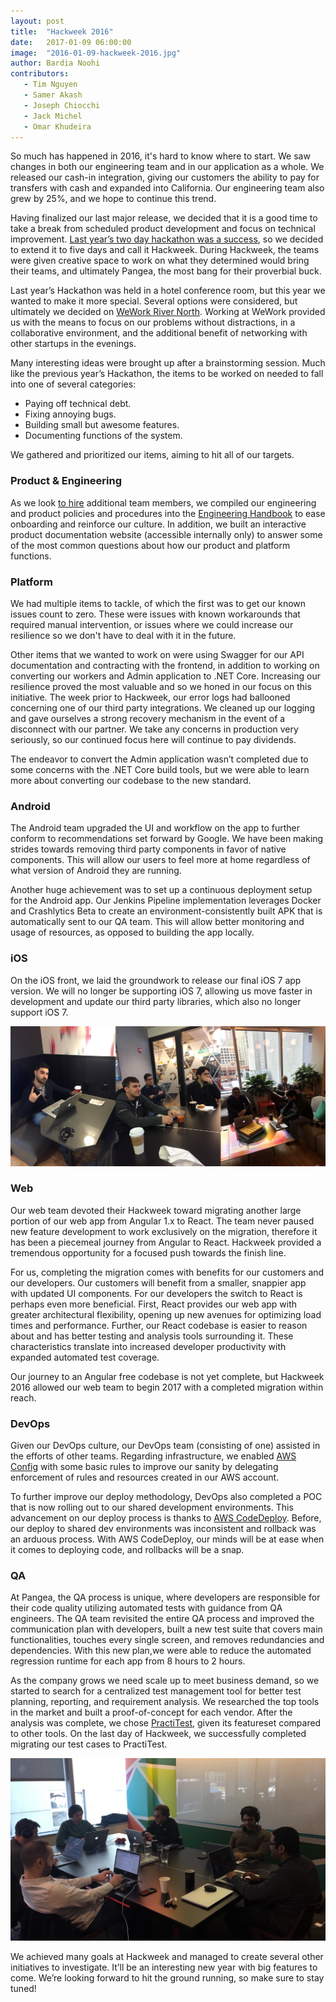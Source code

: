 ```yaml
---
layout: post
title:  "Hackweek 2016"
date:   2017-01-09 06:00:00
image:  "2016-01-09-hackweek-2016.jpg"
author: Bardia Noohi
contributors:
   - Tim Nguyen
   - Samer Akash
   - Joseph Chiocchi
   - Jack Michel
   - Omar Khudeira
---
```

So much has happened in 2016, it's hard to know where to start. We saw changes in both our engineering team and in our application as a whole. We released our cash-in integration, giving our customers the ability to pay for transfers with cash and expanded into California. Our engineering team also grew by 25%, and we hope to continue this trend.

Having finalized our last major release, we decided that it is a good time to take a break from scheduled product development and focus on technical improvement. [Last year’s two day hackathon was a success](2015/11/29/hackathon-2015.html), so we decided to extend it to five days and call it Hackweek. During Hackweek, the teams were given creative space to work on what they determined would bring their teams, and ultimately Pangea, the most bang for their proverbial buck.

Last year’s Hackathon was held in a hotel conference room, but this year we wanted to make it more special. Several options were considered, but ultimately we decided on [WeWork River North](https://www.wework.com/buildings/river-north--chicago--IL). Working at WeWork provided us with the means to focus on our problems without distractions, in a collaborative environment, and the additional benefit of networking with other startups in the evenings.

Many interesting ideas were brought up after a brainstorming session. Much like the previous year’s Hackathon, the items to be worked on needed to fall into one of several categories:

- Paying off technical debt.
- Fixing annoying bugs.
- Building small but awesome features.
- Documenting functions of the system.

We gathered and prioritized our items, aiming to hit all of our targets. 


### Product & Engineering

As we look [to hire](/join) additional team members, we compiled our engineering and product policies and procedures into the [Engineering Handbook](/handbook/overview/index) to ease onboarding and reinforce our culture. In addition, we built an interactive product documentation website (accessible internally only) to answer some of the most common questions about how our product and platform functions.

### Platform
We had multiple items to tackle, of which the first was to get our known issues count to zero. These were issues with known workarounds that required manual intervention, or issues where we could increase our resilience so we don't have to deal with it in the future.

Other items that we wanted to work on were using Swagger for our API documentation and contracting with the frontend, in addition to working on converting our workers and Admin application to .NET Core.
Increasing our resilience proved the most valuable and so we honed in our focus on this initiative. The week prior to Hackweek, our error logs had ballooned concerning one of our third party integrations. We cleaned up our logging and gave ourselves a strong recovery mechanism in the event of a disconnect with our partner. We take any concerns in production very seriously, so our continued focus here will continue to pay dividends.

The endeavor to convert the Admin application wasn’t completed due to some concerns with the .NET Core build tools, but we were able to learn more about converting our codebase to the new standard.

### Android
The Android team upgraded the UI and workflow on the app to further conform to recommendations set forward by Google. We have been making strides towards removing third party components in favor of native components. This will allow our users to feel more at home regardless of what version of Android they are running. 

Another huge achievement was to set up a continuous deployment setup for the Android app. Our Jenkins Pipeline implementation leverages Docker and Crashlytics Beta to create an environment-consistently built APK that is automatically sent to our QA team. This will allow better monitoring and usage of resources, as opposed to building the app locally.

### iOS
On the iOS front, we laid the groundwork to release our final iOS 7 app version. We will no longer be supporting iOS 7, allowing us move faster in development and update our third party libraries, which also no longer support iOS 7.

![The different working areas at WeWork River North was a refreshing change of pace.](/assets/2016-01-09-hackweek-2016/we-work-spaces.jpg "The different working areas at WeWork River North was a refreshing change of pace.")

### Web
Our web team devoted their Hackweek toward migrating another large portion of our web app from Angular 1.x to React. The team never paused new feature development to work exclusively on the migration, therefore it has been a piecemeal journey from Angular to React. Hackweek provided a tremendous opportunity for a focused push towards the finish line. 

For us, completing the migration comes with benefits for our customers and our developers. Our customers will benefit from a smaller, snappier app with updated UI components. For our developers the switch to React is perhaps even more beneficial. First, React provides our web app with greater architectural flexibility, opening up new avenues for optimizing load times and performance. Further, our React codebase is easier to reason about and has better testing and analysis tools surrounding it. These characteristics translate into increased developer productivity with expanded automated test coverage. 

Our journey to an Angular free codebase is not yet complete, but Hackweek 2016 allowed our web team to begin 2017 with a completed migration within reach.


### DevOps
Given our DevOps culture, our DevOps team (consisting of one) assisted in the efforts of other teams. Regarding infrastructure, we enabled [AWS Config](https://aws.amazon.com/config/details/) with some basic rules to improve our sanity by delegating enforcement of rules and resources created in our AWS account.

To further improve our deploy methodology, DevOps also completed a POC that is now rolling out to our shared development environments. This advancement on our deploy process is thanks to [AWS CodeDeploy](https://aws.amazon.com/codedeploy/). Before, our deploy to shared dev environments was inconsistent and rollback was an arduous process. With AWS CodeDeploy, our minds will be at ease when it comes to deploying code, and rollbacks will be a snap.

### QA
At Pangea, the QA process is unique, where developers are responsible for their code quality utilizing automated tests with guidance from QA engineers. The QA team revisited the entire QA process and improved the communication plan with developers, built a new test suite that covers main functionalities, touches every single screen, and removes redundancies and dependencies. With this new plan,we were able to reduce the automated regression runtime for each app from 8 hours to 2 hours.

As the company grows we need scale up to meet business demand, so we started to search for a centralized test management tool for better test planning, reporting, and requirement analysis. We researched the top tools in the market and built a proof-of-concept for each vendor. After the analysis was complete, we chose [PractiTest](https://www.practitest.com/), given its featureset compared to other tools. On the last day of Hackweek, we successfully completed migrating our test cases to PractiTest. 

![Room 5C - our home base for the week at WeWork River North.](/assets/2016-01-09-hackweek-2016/we-work-room.jpg "Room 5C - our home base for the week at WeWork River North.")

We achieved many goals at Hackweek and managed to create several other initiatives to investigate. It’ll be an interesting new year with big features to come. We’re looking forward to hit the ground running, so make sure to stay tuned!
